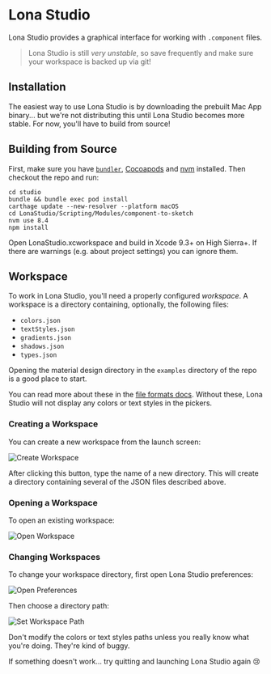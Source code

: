 # Lona Studio

Lona Studio provides a graphical interface for working with `.component` files.

> Lona Studio is still _very unstable_, so save frequently and make sure your workspace is backed up via git!

## Installation

The easiest way to use Lona Studio is by downloading the prebuilt Mac App binary... but we're not distributing this until Lona Studio becomes more stable. For now, you'll have to build from source!

## Building from Source

First, make sure you have [`bundler`](http://bundler.io/), [Cocoapods](https://cocoapods.org/) and [nvm](https://github.com/creationix/nvm/#installation) installed. Then checkout the repo and run:

```
cd studio
bundle && bundle exec pod install
carthage update --new-resolver --platform macOS
cd LonaStudio/Scripting/Modules/component-to-sketch
nvm use 8.4
npm install
```

Open LonaStudio.xcworkspace and build in Xcode 9.3+ on High Sierra+. If there are warnings (e.g. about project settings) you can ignore them.

## Workspace

To work in Lona Studio, you'll need a properly configured _workspace_. A workspace is a directory containing, optionally, the following files:

- `colors.json`
- `textStyles.json`
- `gradients.json`
- `shadows.json`
- `types.json`

Opening the material design directory in the `examples` directory of the repo is a good place to start.

You can read more about these in the [file formats docs](../docs/file-formats/README.md). Without these, Lona Studio will not display any colors or text styles in the pickers.

### Creating a Workspace

You can create a new workspace from the launch screen:

![Create Workspace](../docs/images/create-workspace.png)

After clicking this button, type the name of a new directory. This will create a directory containing several of the JSON files described above.

### Opening a Workspace

To open an existing workspace:

![Open Workspace](../docs/images/open-workspace.png)

### Changing Workspaces

To change your workspace directory, first open Lona Studio preferences:

![Open Preferences](../docs/images/open-preferences.png)

Then choose a directory path:

![Set Workspace Path](../docs/images/set-workspace-path.png)

Don't modify the colors or text styles paths unless you really know what you're doing. They're kind of buggy.

If something doesn't work... try quitting and launching Lona Studio again 😢
